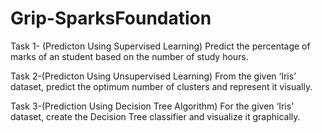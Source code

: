 # Grip-SparksFoundation

Task 1- (Predicton Using Supervised Learning)
Predict the percentage of marks of an student based on the number of study hours.

Task 2-(Predicton Using Unsupervised Learning)
From the given ‘Iris’ dataset, predict the optimum number of clusters and
represent it visually.

Task 3-(Prediction Using Decision Tree Algorithm)
For the given ‘Iris’ dataset, create the Decision Tree classifier and visualize it
graphically.
